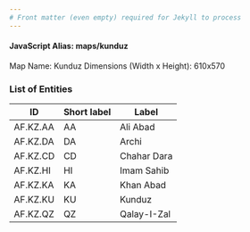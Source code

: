 ```yaml
---
# Front matter (even empty) required for Jekyll to process
---
```


#### JavaScript Alias: maps/kunduz

Map Name: Kunduz
Dimensions (Width x Height): 610x570





### List of Entities

ID | Short label | Label
---|---|---|
AF.KZ.AA|AA|Ali Abad
AF.KZ.DA|DA|Archi
AF.KZ.CD|CD|Chahar Dara
AF.KZ.HI|HI|Imam Sahib
AF.KZ.KA|KA|Khan Abad
AF.KZ.KU|KU|Kunduz
AF.KZ.QZ|QZ|Qalay-I-Zal